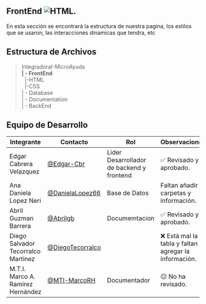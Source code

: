  ## FrontEnd ![HTML](https://img.shields.io/badge/HTML5-E34F26?style=for-the-badge&logo=html5&logoColor=white).


En esta sección se encontrará la estructura de nuestra pagina, los estilos que se usaron, las interacciones dinamicas que tendra, etc
## Estructura de Archivos

>IntegradoraI-MicroAyuda<br>
>**| - FrontEnd** <br>
>&nbsp;&nbsp;|-HTML<br>
>&nbsp;&nbsp;|-CSS<br>
>| - Database<br>
>| - Documentation<br>
>| - BackEnd


## Equipo de Desarrollo

|Integrante|Contacto|Rol|Observaciones|
|------------|--------|---|---|
|Edgar Cabrera Velazquez |[@Edgar-Cbr](https://github.com/Edgar-Cbr)|Lider Desarrollador de backend y frontend|✅ Revisado y aprobado.|
|Ana Daniela Lopez Neri|[@DanielaLopez66](https://github.com/DanielaLopez66)|Base de Datos|Faltan añadir carpetas y información.|
|Abril Guzman Barrera|[@Abrilgb](https://github.com/Abrilgb)|Documemtacion|✅ Revisado y aprobado.|
|Diego Salvador Tecorralco Martinez |[@DiegoTecorralco](https://github.com/DiegoTecorralco)||❌ Está mal la tabla y faltan agregar la información.|
|M.T.I. Marco A. Ramírez Hernández|[@MTI-MarcoRH](https://github.com/MTI-MarcoRH)|Documentador|😐 No ha revisado.|
